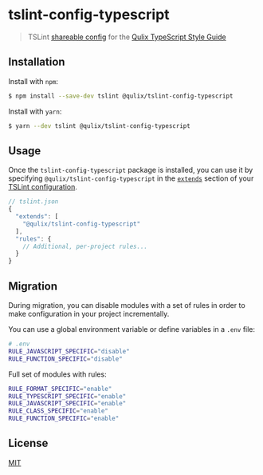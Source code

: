 # tslint-config-typescript

> TSLint [shareable config](http://eslint.org/docs/developer-guide/shareable-configs.html) for the [Qulix TypeScript Style Guide](./STYLEGUIDE.md)


## Installation

Install with `npm`:
```sh
$ npm install --save-dev tslint @qulix/tslint-config-typescript
```

Install with `yarn`:
```sh
$ yarn --dev tslint @qulix/tslint-config-typescript
```

## Usage

Once the `tslint-config-typescript` package is installed, you can use it by specifying `@qulix/tslint-config-typescript` in the [`extends`](https://palantir.github.io/tslint/usage/configuration/) section of your [TSLint configuration](https://palantir.github.io/tslint/rules/).

```js
// tslint.json
{
  "extends": [
    "@qulix/tslint-config-typescript"
  ],
  "rules": {
    // Additional, per-project rules...
  }
}
```

## Migration

During migration, you can disable modules with a set of rules in order to make configuration in your project incrementally.

You can use a global environment variable or define variables in a `.env` file:

```sh
# .env
RULE_JAVASCRIPT_SPECIFIC="disable"
RULE_FUNCTION_SPECIFIC="disable"
```

Full set of modules with rules:

```sh
RULE_FORMAT_SPECIFIC="enable"
RULE_TYPESCRIPT_SPECIFIC="enable"
RULE_JAVASCRIPT_SPECIFIC="enable"
RULE_CLASS_SPECIFIC="enable"
RULE_FUNCTION_SPECIFIC="enable"
```

## License

[MIT](./LICENSE.md)
